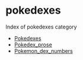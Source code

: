 # pokedexes

Index of pokedexes category

- [Pokedexes](pokedexes.md)
- [Pokedex_prose](pokedex_prose.md)
- [Pokemon_dex_numbers](pokemon_dex_numbers.md)

